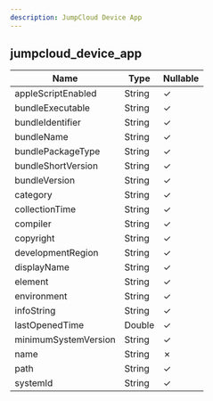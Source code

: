 ```yaml
---
description: JumpCloud Device App
---
```

jumpcloud_device_app
--------------------

| **Name**             | **Type** | **Nullable** |
| -------------------- | -------- | ------------ |
| appleScriptEnabled   | String   | &check;      |
| bundleExecutable     | String   | &check;      |
| bundleIdentifier     | String   | &check;      |
| bundleName           | String   | &check;      |
| bundlePackageType    | String   | &check;      |
| bundleShortVersion   | String   | &check;      |
| bundleVersion        | String   | &check;      |
| category             | String   | &check;      |
| collectionTime       | String   | &check;      |
| compiler             | String   | &check;      |
| copyright            | String   | &check;      |
| developmentRegion    | String   | &check;      |
| displayName          | String   | &check;      |
| element              | String   | &check;      |
| environment          | String   | &check;      |
| infoString           | String   | &check;      |
| lastOpenedTime       | Double   | &check;      |
| minimumSystemVersion | String   | &check;      |
| name                 | String   | &cross;      |
| path                 | String   | &check;      |
| systemId             | String   | &check;      |
